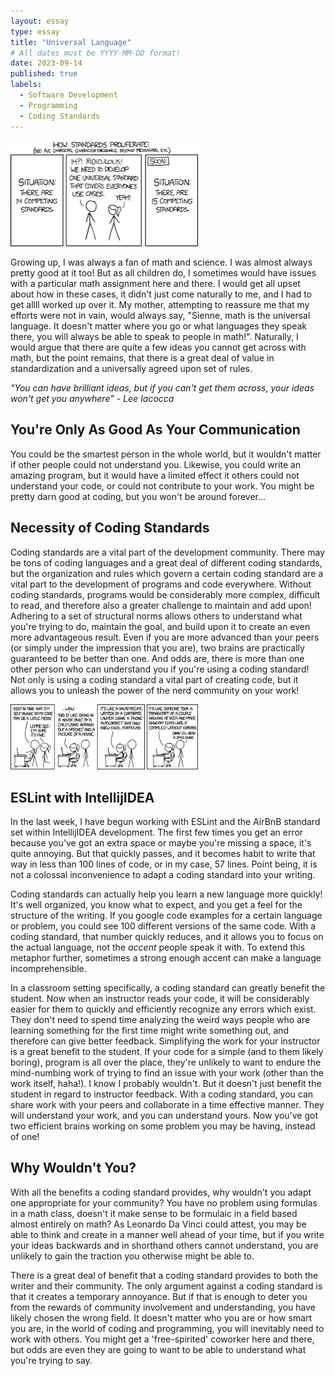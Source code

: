 ```yaml
---
layout: essay
type: essay
title: "Universal Language"
# All dates must be YYYY-MM-DD format!
date: 2023-09-14
published: true
labels:
  - Software Development 
  - Programming
  - Coding Standards
---
```


<img width="300px" class="rounded float-start pe-4" src="../img/codingStandardsComic2.png">

  Growing up, I was always a fan of math and science. I was almost always pretty good at it too! But as all children do, I sometimes would have issues with a particular math assignment here and there. I would get all upset about how in these cases, it didn't just come naturally to me, and I had to get allll worked up over it. My mother, attempting to reassure me that my efforts were not in vain, would always say, "Sienne, math is the universal language. It doesn't matter where you go or what languages they speak there, you will always be able to speak to people in math!". Naturally, I would argue that there are quite a few ideas you cannot get across with math, but the point remains, that there is a great deal of value in standardization and a universally agreed upon set of rules. 

*"You can have brilliant ideas, but if you can't get them across, your ideas won't get you anywhere" - Lee Iacocca*

##  You're Only As Good As Your Communication

You could be the smartest person in the whole world, but it wouldn't matter if other people could not understand you. Likewise, you could write an amazing program, but it would have a limited effect it others could not understand your code, or could not contribute to your work. You might be pretty darn good at coding, but you won't be around forever... 

## Necessity of Coding Standards  

Coding standards are a vital part of the development community. There may be tons of coding languages and a great deal of different coding standards, but the organization and rules which govern a certain coding standard are a vital part to the development of programs and code everywhere. Without coding standards, programs would be considerably more complex, difficult to read, and therefore also a greater challenge to maintain and add upon! Adhering to a set of structural norms allows others to understand what you're trying to do, maintain the goal, and build upon it to create an even more advantageous result. Even if you are more advanced than your peers (or simply under the impression that you are), two brains are practically guaranteed to be better than one. And odds are, there is more than one other person who can understand you if you're using a coding standard! Not only is using a coding standard a vital part of creating code, but it allows you to unleash the power of the nerd community on your work!

<img width="300px" class="rounded float-end pe-4" src="../img/codingStandardsComic1.png">

## ESLint with IntellijIDEA

In the last week, I have begun working with ESLint and the AirBnB standard set within IntellijIDEA development. The first few times you get an error because you've got an extra space or maybe you're missing a space, it's quite annoying. But that quickly passes, and it becomes habit to write that way in less than 100 lines of code, or in my case, 57 lines. Point being, it is not a colossal inconvenience to adapt a coding standard into your writing. 

Coding standards can actually help you learn a new language more quickly! It's well organized, you know what to expect, and you get a feel for the structure of the writing. If you google code examples for a certain language or problem, you could see 100 different versions of the same code. With a coding standard, that number quickly reduces, and it allows you to focus on the actual language, not the *accent* people speak it with. To extend this metaphor further, sometimes a strong enough accent can make a language incomprehensible. 

In a classroom setting specifically, a coding standard can greatly benefit the student. Now when an instructor reads your code, it will be considerably easier for them to quickly and efficiently recognize any errors which exist. They don't need to spend time analyzing the weird ways people who are learning something for the first time might write something out, and therefore can give better feedback. Simplifying the work for your instructor is a great benefit to the student. If your code for a simple (and to them likely boring), program is all over the place, they're unlikely to want to endure the mind-numbing work of trying to find an issue with your work (other than the work itself, haha!). I know I probably wouldn't. But it doesn't just benefit the student in regard to instructor feedback. With a coding standard, you can share work with your peers and collaborate in a time effective manner. They will understand your work, and you can understand yours. Now you've got two efficient brains working on some problem you may be having, instead of one!

## Why Wouldn't You? 

With all the benefits a coding standard provides, why wouldn't you adapt one appropriate for your community? You have no problem using formulas in a math class, doesn't it make sense to be formulaic in a field based almost entirely on math? As Leonardo Da Vinci could attest, you may be able to think and create in a manner well ahead of your time, but if you write your ideas backwards and in shorthand others cannot understand, you are unlikely to gain the traction you otherwise might be able to. 

There is a great deal of benefit that a coding standard provides to both the writer and their community. The only argument against a coding standard is that it creates a temporary annoyance. But if that is enough to deter you from the rewards of community involvement and understanding, you have likely chosen the wrong field. It doesn't matter who you are or how smart you are, in the world of coding and programming, you will inevitably need to work with others. You might get a 'free-spirited' coworker here and there, but odds are even they are going to want to be able to understand what you're trying to say. 
